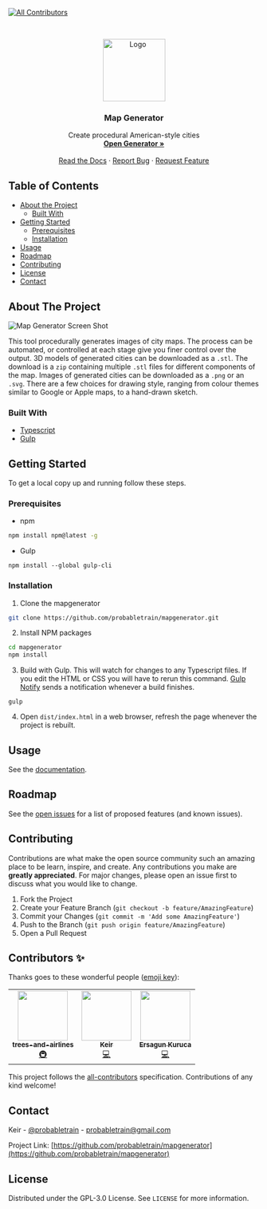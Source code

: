
<!-- ALL-CONTRIBUTORS-BADGE:START - Do not remove or modify this section -->
[![All Contributors](https://img.shields.io/badge/all_contributors-3-orange.svg?style=flat-square)](#contributors-)
<!-- ALL-CONTRIBUTORS-BADGE:END -->

<br />
<p align="center">
  <a href="https://github.com/probabletrain/mapgenerator">
      <img src="docs/images/logo.png" alt="Logo" width="125" height="125">
  </a>

  <h3 align="center">Map Generator</h3>

  <p align="center">
    Create procedural American-style cities
    <br />
    <a href="https://probabletrain.itch.io/city-generator"><strong>Open Generator »</strong></a>
    <br />
    <br />
    <a href="https://maps.probabletrain.com" target="_blank">Read the Docs</a>
    ·
    <a href="https://github.com/probabletrain/mapgenerator/issues">Report Bug</a>
    ·
    <a href="https://github.com/probabletrain/mapgenerator/issues">Request Feature</a>
  </p>
</p>


## Table of Contents

* [About the Project](#about-the-project)
  * [Built With](#built-with)
* [Getting Started](#getting-started)
  * [Prerequisites](#prerequisites)
  * [Installation](#installation)
* [Usage](#usage)
* [Roadmap](#roadmap)
* [Contributing](#contributing)
* [License](#license)
* [Contact](#contact)



## About The Project

![Map Generator Screen Shot](docs/images/screenshot.png)
<!-- TODO YT video -->

This tool procedurally generates images of city maps. The process can be automated, or controlled at each stage give you finer control over the output.
3D models of generated cities can be downloaded as a `.stl`. The download is a `zip` containing multiple `.stl` files for different components of the map.
Images of generated cities can be downloaded as a `.png` or an `.svg`. There are a few choices for drawing style, ranging from colour themes similar to Google or Apple maps, to a hand-drawn sketch.


### Built With

* [Typescript](https://www.typescriptlang.org/)
* [Gulp](https://gulpjs.com/)


## Getting Started

To get a local copy up and running follow these steps.

### Prerequisites


* npm
```sh
npm install npm@latest -g
```

* Gulp
```
npm install --global gulp-cli
```

### Installation
 
1. Clone the mapgenerator
```sh
git clone https://github.com/probabletrain/mapgenerator.git
```
2. Install NPM packages
```sh
cd mapgenerator
npm install
```
3. Build with Gulp. This will watch for changes to any Typescript files. If you edit the HTML or CSS you will have to rerun this command. [Gulp Notify](https://github.com/mikaelbr/gulp-notify) sends a notification whenever a build finishes.
```
gulp
```
4. Open `dist/index.html` in a web browser, refresh the page whenever the project is rebuilt.



## Usage

See the [documentation](https://maps.probabletrain.com).




## Roadmap

See the [open issues](https://github.com/probabletrain/mapgenerator/issues) for a list of proposed features (and known issues).




## Contributing

Contributions are what make the open source community such an amazing place to be learn, inspire, and create. Any contributions you make are **greatly appreciated**. For major changes, please open an issue first to discuss what you would like to change.

1. Fork the Project
2. Create your Feature Branch (`git checkout -b feature/AmazingFeature`)
3. Commit your Changes (`git commit -m 'Add some AmazingFeature'`)
4. Push to the Branch (`git push origin feature/AmazingFeature`)
5. Open a Pull Request

## Contributors ✨

Thanks goes to these wonderful people ([emoji key](https://allcontributors.org/docs/en/emoji-key)):

<!-- ALL-CONTRIBUTORS-LIST:START - Do not remove or modify this section -->
<!-- prettier-ignore-start -->
<!-- markdownlint-disable -->
<table>
  <tr>
    <td align="center"><a href="https://github.com/trees-and-airlines"><img src="https://avatars3.githubusercontent.com/u/63573826?v=4" width="100px;" alt=""/><br /><sub><b>trees-and-airlines</b></sub></a><br /><a href="#infra-trees-and-airlines" title="Infrastructure (Hosting, Build-Tools, etc)">🚇</a></td>
    <td align="center"><a href="https://github.com/ProbableTrain"><img src="https://avatars2.githubusercontent.com/u/33726340?v=4" width="100px;" alt=""/><br /><sub><b>Keir</b></sub></a><br /><a href="https://github.com/ProbableTrain/MapGenerator/commits?author=ProbableTrain" title="Code">💻</a></td>
    <td align="center"><a href="https://github.com/ersagunkuruca"><img src="https://avatars3.githubusercontent.com/u/8115002?v=4" width="100px;" alt=""/><br /><sub><b>Ersagun Kuruca</b></sub></a><br /><a href="https://github.com/ProbableTrain/MapGenerator/commits?author=ersagunkuruca" title="Code">💻</a></td>
  </tr>
</table>

<!-- markdownlint-enable -->
<!-- prettier-ignore-end -->
<!-- ALL-CONTRIBUTORS-LIST:END -->

This project follows the [all-contributors](https://github.com/all-contributors/all-contributors) specification. Contributions of any kind welcome!


## Contact

Keir - [@probabletrain](https://twitter.com/probabletrain) - probabletrain@gmail.com

Project Link: [https://github.com/probabletrain/mapgenerator](https://github.com/probabletrain/mapgenerator)



## License

Distributed under the GPL-3.0 License. See `LICENSE` for more information.
